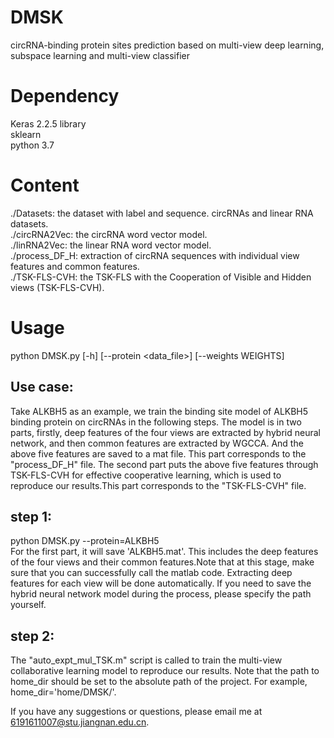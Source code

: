 # DMSK
circRNA-binding protein sites prediction based on multi-view deep learning, subspace learning and multi-view classifier


# Dependency 
Keras 2.2.5 library  
sklearn  
python 3.7  


# Content 
./Datasets: the dataset with label and sequence. circRNAs and linear RNA datasets.  
./circRNA2Vec: the circRNA word vector model.  
./linRNA2Vec: the linear RNA word vector model.   
./process_DF_H: extraction of circRNA sequences with individual view features and common features.  
./TSK-FLS-CVH: the TSK-FLS with the Cooperation of Visible and Hidden views (TSK-FLS-CVH).   

# Usage
python DMSK.py [-h] [--protein <data_file>] [--weights WEIGHTS]


## Use case:
Take ALKBH5 as an example, we train the binding site model of ALKBH5 binding protein on circRNAs in the following steps. The model is in two parts, firstly, deep features of the four views are extracted by hybrid neural network, and then common features are extracted by WGCCA. And the above five features are saved to a mat file. This part corresponds to the "process_DF_H" file.
The second part puts the above five features through TSK-FLS-CVH for effective cooperative learning, which is used to reproduce our results.This part corresponds to the "TSK-FLS-CVH" file.

## step 1:
python DMSK.py --protein=ALKBH5  
For the first part, it will save 'ALKBH5.mat'. This includes the deep features of the four views and their common features.Note that at this stage, make sure that you can successfully call the matlab code.
Extracting deep features for each view will be done automatically. If you need to save the hybrid neural network model during the process, please specify the path yourself.
## step 2:
The "auto_expt_mul_TSK.m" script is called to train the multi-view collaborative learning model to reproduce our results.
Note that the path to home_dir should be set to the absolute path of the project. For example, home_dir='home/DMSK/'.

 If you have any suggestions or questions, please email me at 6191611007@stu.jiangnan.edu.cn.
